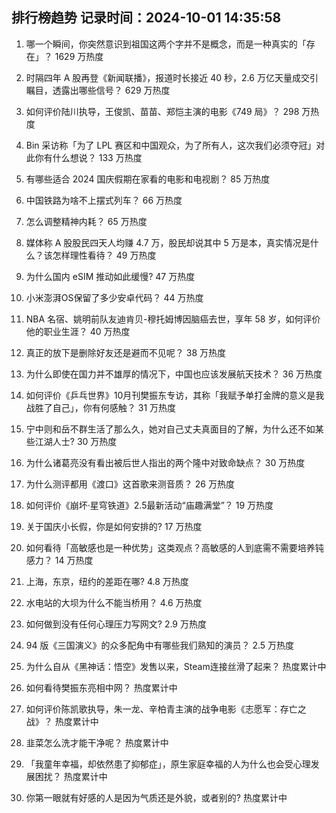 
## 排行榜趋势 记录时间：2024-10-01 14:35:58
  
  1. 哪一个瞬间，你突然意识到祖国这两个字并不是概念，而是一种真实的「存在」？ 1629 万热度
    
  2. 时隔四年 A 股再登《新闻联播》，报道时长接近 40 秒，2.6 万亿天量成交引瞩目，透露出哪些信号？ 629 万热度
    
  3. 如何评价陆川执导，王俊凯、苗苗、郑恺主演的电影《749 局》？ 298 万热度
    
  4. Bin 采访称「为了 LPL 赛区和中国观众，为了所有人，这次我们必须夺冠」对此你有什么想说？ 133 万热度
    
  5. 有哪些适合 2024 国庆假期在家看的电影和电视剧？ 85 万热度
    
  6. 中国铁路为啥不上摆式列车？ 66 万热度
    
  7. 怎么调整精神内耗？ 65 万热度
    
  8. 媒体称 A 股股民四天人均赚 4.7 万，股民却说其中 5 万是本，真实情况是什么？该怎样理性看待？ 49 万热度
    
  9. 为什么国内 eSIM 推动如此缓慢? 47 万热度
    
  10. 小米澎湃OS保留了多少安卓代码？ 44 万热度
    
  11. NBA 名宿、姚明前队友迪肯贝-穆托姆博因脑癌去世，享年 58 岁，如何评价他的职业生涯？ 40 万热度
    
  12. 真正的放下是删除好友还是避而不见呢？ 38 万热度
    
  13. 为什么即使在国力并不雄厚的情况下，中国也应该发展航天技术？ 36 万热度
    
  14. 如何评价《乒乓世界》10月刊樊振东专访，其称「我赋予单打金牌的意义是我战胜了自己」，你有何感触？ 31 万热度
    
  15. 宁中则和岳不群生活了那么久，她对自己丈夫真面目的了解，为什么还不如某些江湖人士? 30 万热度
    
  16. 为什么诸葛亮没有看出被后世人指出的两个隆中对致命缺点？ 30 万热度
    
  17. 为什么测评都用《渡口》这首歌来测音质？ 26 万热度
    
  18. 如何评价《崩坏·星穹铁道》2.5最新活动“庙趣满堂”？ 19 万热度
    
  19. 关于国庆小长假，你是如何安排的? 17 万热度
    
  20. 如何看待「高敏感也是一种优势」这类观点？高敏感的人到底需不需要培养钝感力？ 14 万热度
    
  21. 上海，东京，纽约的差距在哪? 4.8 万热度
    
  22. 水电站的大坝为什么不能当桥用？ 4.6 万热度
    
  23. 如何做到没有任何心理压力写网文? 2.9 万热度
    
  24. 94 版《三国演义》的众多配角中有哪些我们熟知的演员？ 2.5 万热度
    
  25. 为什么自从《黑神话：悟空》发售以来，Steam连接丝滑了起来？ 热度累计中
    
  26. 如何看待樊振东亮相中网？ 热度累计中
    
  27. 如何评价陈凯歌执导，朱一龙、辛柏青主演的战争电影《志愿军：存亡之战》？ 热度累计中
    
  28. 韭菜怎么洗才能干净呢？ 热度累计中
    
  29. 「我童年幸福，却依然患了抑郁症」，原生家庭幸福的人为什么也会受心理发展困扰？ 热度累计中
    
  30. 你第一眼就有好感的人是因为气质还是外貌，或者别的? 热度累计中
    
